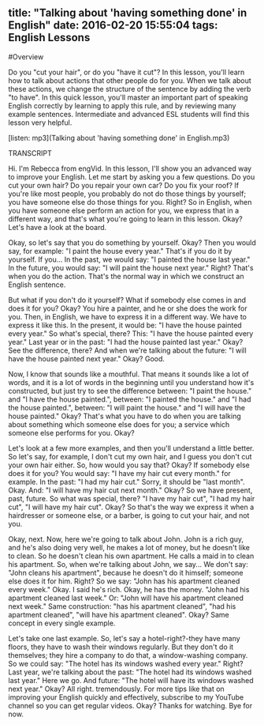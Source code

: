 title: "Talking about 'having something done' in English"
date: 2016-02-20 15:55:04
tags: English Lessons
---
#Overview

Do you "cut your hair", or do you "have it cut"? In this lesson, you'll learn how to talk about actions that other people do for you. When we talk about these actions, we change the structure of the sentence by adding the verb "to have". In this quick lesson, you'll master an important part of speaking English correctly by learning to apply this rule, and by reviewing many example sentences. Intermediate and advanced ESL students will find this lesson very helpful. 

[listen: mp3](Talking about 'having something done' in English.mp3)

TRANSCRIPT

Hi. I'm Rebecca from engVid. In this lesson, I'll show you an advanced way to improve your English. Let me start by asking you a few questions. Do you cut your own hair? Do you repair your own car? Do you fix your roof? If you're like most people, you probably do not do those things by yourself; you have someone else do those things for you. Right? So in English, when you have someone else perform an action for you, we express that in a different way, and that's what you're going to learn in this lesson. Okay? Let's have a look at the board.

Okay, so let's say that you do something by yourself. Okay? Then you would say, for example: "I paint the house every year." That's if you do it by yourself. If you... In the past, we would say: "I painted the house last year." In the future, you would say: "I will paint the house next year." Right? That's when you do the action. That's the normal way in which we construct an English sentence.

But what if you don't do it yourself? What if somebody else comes in and does it for you? Okay? You hire a painter, and he or she does the work for you. Then, in English, we have to express it in a different way. We have to express it like this. In the present, it would be: "I have the house painted every year." So what's special, there? This: "I have the house painted every year." Last year or in the past: "I had the house painted last year." Okay? See the difference, there? And when we're talking about the future: "I will have the house painted next year." Okay? Good.

Now, I know that sounds like a mouthful. That means it sounds like a lot of words, and it is a lot of words in the beginning until you understand how it's constructed, but just try to see the difference between: "I paint the house." and "I have the house painted.", between: "I painted the house." and "I had the house painted.", between: "I will paint the house." and "I will have the house painted." Okay? That's what you have to do when you are talking about something which someone else does for you; a service which someone else performs for you. Okay?

Let's look at a few more examples, and then you'll understand a little better. So let's say, for example, I don't cut my own hair, and I guess you don't cut your own hair either. So, how would you say that? Okay? If somebody else does it for you? You would say: "I have my hair cut every month." for example. In the past: "I had my hair cut." Sorry, it should be "last month". Okay. And: "I will have my hair cut next month." Okay? So we have present, past, future. So what was special, there? "I have my hair cut", "I had my hair cut", "I will have my hair cut". Okay? So that's the way we express it when a hairdresser or someone else, or a barber, is going to cut your hair, and not you.

Okay, next. Now, here we're going to talk about John. John is a rich guy, and he's also doing very well, he makes a lot of money, but he doesn't like to clean. So he doesn't clean his own apartment. He calls a maid in to clean his apartment. So, when we're talking about John, we say... We don't say: "John cleans his apartment", because he doesn't do it himself; someone else does it for him. Right? So we say: "John has his apartment cleaned every week." Okay. I said he's rich. Okay, he has the money. "John had his apartment cleaned last week." Or: "John will have his apartment cleaned next week." Same construction: "has his apartment cleaned", "had his apartment cleaned", "will have his apartment cleaned". Okay? Same concept in every single example.

Let's take one last example. So, let's say a hotel-right?-they have many floors, they have to wash their windows regularly. But they don't do it themselves; they hire a company to do that, a window-washing company. So we could say: "The hotel has its windows washed every year." Right? Last year, we're talking about the past: "The hotel had its windows washed last year." Here we go. And future: "The hotel will have its windows washed next year." Okay? All right.
tremendously. For more tips like that on improving your English quickly and effectively, subscribe to my YouTube channel so you can get regular videos. Okay? Thanks for watching. Bye for now. 
